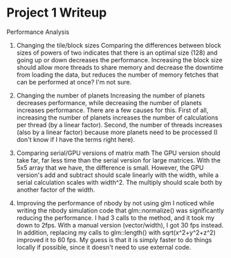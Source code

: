 Project 1 Writeup
=========

Performance Analysis

1. Changing the tile/block sizes
	Comparing the differences between block sizes of powers of two indicates that there is an
	optimal size (128) and going up or down decreases the performance.  Increasing the block
	size should allow more threads to share memory and decrease the downtime from loading the
	data, but reduces the number of memory fetches that can be performed at once?  I'm not sure.

2. Changing the number of planets
	Increasing the number of planets decreases performance, while decreasing the number of
	planets increases performance.  There are a few causes for this.  First of all, increasing
	the number of planets increases the number of calculations per thread (by a linear factor).
	Second, the number of threads increases (also by a linear factor) because more planets need
	to be processed (I don't know if I have the terms right here).

3. Comparing serial/GPU versions of matrix math
	The GPU version should take far, far less time than the serial version for large matrices.
	With the 5x5 array that we have, the difference is small.  However, the GPU version's add
	and subtract should scale linearly with the width, while a serial calculation scales with
	width^2.  The multiply should scale both by another factor of the width.

4. Improving the performance of nbody by not using glm
	I noticed while writing the nbody simulation code that glm::normalize() was significantly
	reducing the performance.  I had 3 calls to the method, and it took my down to 2fps.
	With a manual version (vector/width), I got 30 fps instead.  In addition, replacing my
	calls to glm::length() with sqrt(x^2+y^2+z^2) improved it to 60 fps.  My guess is that
	it is simply faster to do things locally if possible, since it doesn't need to use
	external code.